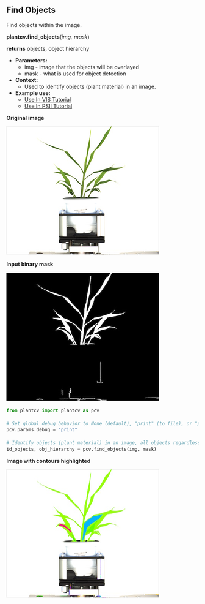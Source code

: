 ## Find Objects

Find objects within the image.

**plantcv.find_objects**(*img, mask*)

**returns** objects, object hierarchy

- **Parameters:**
    - img - image that the objects will be overlayed
    - mask - what is used for object detection
- **Context:**
    - Used to identify objects (plant material) in an image.
- **Example use:**
    - [Use In VIS Tutorial](vis_tutorial.md)
    - [Use In PSII Tutorial](psII_tutorial.md) 

**Original image**

![Screenshot](img/documentation_images/find_objects/original_image.jpg)

**Input binary mask**

![Screenshot](img/documentation_images/find_objects/mask.jpg)

```python
from plantcv import plantcv as pcv

# Set global debug behavior to None (default), "print" (to file), or "plot" (Jupyter Notebooks or X11)
pcv.params.debug = "print"

# Identify objects (plant material) in an image, all objects regardless of hierarchy are filled (e.g. holes between leaves).
id_objects, obj_hierarchy = pcv.find_objects(img, mask)
```

**Image with contours highlighted**

![Screenshot](img/documentation_images/find_objects/contours.jpg)
